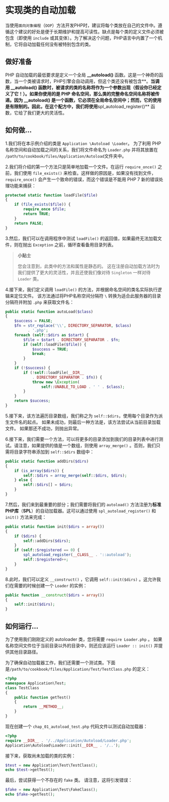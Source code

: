# 实现类的自动加载

当使用`面向对象编程`（`OOP`）方法开发PHP时，建议将每个类放在自己的文件中。遵循这个建议的好处是便于长期维护和提高可读性。缺点是每个类的定义文件必须被包含（即使用 `include` 或其变体）。为了解决这个问题，PHP语言中内置了一个机制，它将自动加载任何没有被特别包含的类。

## 做好准备

PHP 自动加载的最低要求是定义一个全局 **\_\_autoload\(\)** 函数。这是一个神奇的函数，当一个类被请求时，PHP引擎会自动调用，但这个类还没有被包含**。**当调用 **\_\_autoload\(\)** 函数时，被请求的类的名称将作为一个参数出现（假设你已经定义了它！）。如果你使用的是 PHP 命名空间，那么类的完整命名空间名称将被传递。因为 **\_\_autoload\(\)** 是一个函数，它必须在全局命名空间中；然而，它的使用是有限制的。因此，在这个配方中，我们将使用**spl\_autoload\_register\(\)** 函数，它给了我们更大的灵活性。

## 如何做...

1.我们将在本示例介绍的类是 `Application \Autoload \Loader`。 为了利用 PHP 名称空间和自动加载之间的关系，我们将文件命名为 `Loader.php` 并将其放置在 `/path/to/cookbook/files/Application/Autoload`文件夹中。

2.我们将介绍的第一个方法只是简单地加载一个文件。在运行 `require_once()` 之前，我们使用 `file_exists()` 来检查。这样做的原因是，如果没有找到文件，`require_once()` 会产生一个致命的错误，而这个错误是不能用 PHP 7 新的错误处理功能来捕获：

```php
protected static function loadFile($file)
{
    if (file_exists($file)) {
        require_once $file;
        return TRUE;
    }
    return FALSE;
}
```

3.然后，我们可以在调用程序中测试 `loadFile()` 的返回值，如果最终无法加载文件，则在抛出 `Exception` 之前，循环查看备用目录列表。

> **小贴士**
>
> 您会注意到，此类中的方法和属性是静态的。 这在注册自动加载方法时为我们提供了更大的灵活性，并且还使我们像对待 `Singleton` 一样对待 `Loader` 类。

4.接下来，我们定义调用 `loadFile()` 的方法，并根据命名空间的类名实际执行逻辑来定位文件。 该方法通过将PHP名称空间分隔符 `\` 转换为适合此服务器的目录分隔符并附加 `.php` 来获取文件名：

```php
public static function autoLoad($class)
{
    $success = FALSE;
    $fn = str_replace('\\', DIRECTORY_SEPARATOR, $class) 
          . '.php';
    foreach (self::$dirs as $start) {
        $file = $start . DIRECTORY_SEPARATOR . $fn;
        if (self::loadFile($file)) {
            $success = TRUE;
            break;
        }
    }
    if (!$success) {
        if (!self::loadFile(__DIR__ 
            . DIRECTORY_SEPARATOR . $fn)) {
            throw new \Exception(
                self::UNABLE_TO_LOAD . ' ' . $class);
        }
    }
    return $success;
}
```

5.接下来，该方法遍历目录数组，我们称之为 `self::$dirs`，使用每个目录作为派生文件名的起点。 如果未成功，则最后一种方法是，该方法尝试从当前目录加载文件。 如果那还不成功，则抛出异常。

6.接下来，我们需要一个方法，可以将更多的目录添加到我们的目录列表中进行测试。请注意，如果提供的值是一个数组，则使用 `array_merge()` 。否则，我们只需将目录字符串添加到 `self::$dirs` 数组中：

```php
public static function addDirs($dirs)
{
    if (is_array($dirs)) {
        self::$dirs = array_merge(self::$dirs, $dirs);
    } else {
        self::$dirs[] = $dirs;
    }
}  
```

7.然后，我们来到最重要的部分；我们需要将我们的 `autoload()` 方法注册为**标准PHP库**（**SPL**）的自动加载器。这可以通过使用 `spl_autoload_register()`  和 `init()` 方法来完成：

```php
public static function init($dirs = array())
{
    if ($dirs) {
        self::addDirs($dirs);
    }
    if (self::$registered == 0) {
        spl_autoload_register(__CLASS__ . '::autoload');
        self::$registered++;
    }
}
```

8.此时，我们可以定义 `__construct()` ，它调用 `self::init($dirs)` 。这允许我们在需要的时候创建一个 `Loader` 的实例：

```php
public function __construct($dirs = array())
{
    self::init($dirs);
}
```

## 如何运行...

为了使用我们刚刚定义的 autoloader 类，您将需要 `require Loader.php` 。 如果名称空间文件位于当前目录以外的目录中，则还应该运行 `Loader :: init()` 并提供其他目录路径。

为了确保自动加载器工作，我们还需要一个测试类。下面是`/path/to/cookbook/files/Application/Test/TestClass.php` 的定义：

```php
<?php
namespace Application\Test;
class TestClass
{
    public function getTest()
    {
        return __METHOD__;
    }
}
```

现在创建一个 `chap_01_autoload_test.php` 代码文件以测试自动加载器：

```php
<?php
require __DIR__ . '/../Application/Autoload/Loader.php';
Application\Autoload\Loader::init(__DIR__ . '/..');
```

接下来，获取尚未加载的类的实例：

```php
$test = new Application\Test\TestClass();
echo $test->getTest();
```

最后，尝试获得一个不存在的 `fake` 类。 请注意，这将引发错误：

```php
$fake = new Application\Test\FakeClass();
echo $fake->getTest();
```

